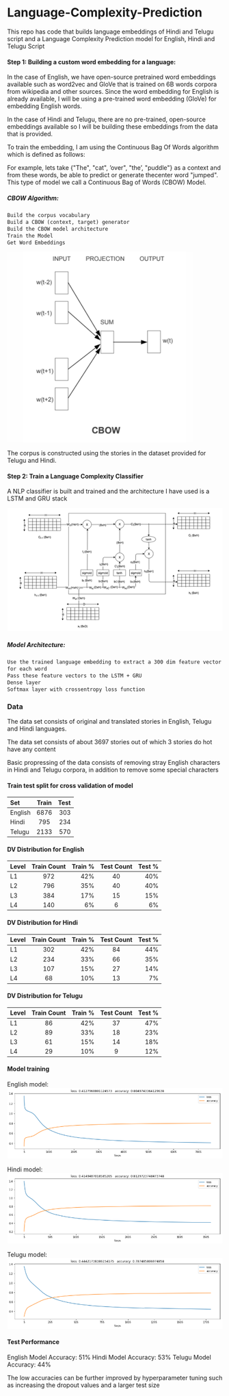 # Language-Complexity-Prediction
This repo has code that builds language embeddings of Hindi and Telugu script and a Language Complexity Prediction model for English, Hindi and Telugu Script

#### Step 1: Building a custom word embedding for a language:

In the case of English, we have open-source pretrained word embeddings available such as word2vec and GloVe that is trained on 6B words corpora from wikipedia and other sources. Since the word embedding for English is already available, I will be using a pre-trained word embedding (GloVe) for embedding English words.

In the case of Hindi and Telugu, there are no pre-trained, open-source embeddings available so I will be building these embeddings from the data that is provided.

To train the embedding, I am using the Continuous Bag Of Words algorithm which is defined as follows:

For example, lets take {"The", "cat", ’over", "the’, "puddle"} as a context and from these words, be able to predict or generate thecenter word "jumped". This type of model we call a Continuous Bag of Words (CBOW) Model.

##### CBOW Algorithm:

    Build the corpus vocabulary
    Build a CBOW (context, target) generator
    Build the CBOW model architecture
    Train the Model
    Get Word Embeddings 

![](https://github.com/karmatta/Language-Complexity-Prediction/blob/master/Misc_files/Screenshot%20from%202019-05-16%2016-50-58.png)

The corpus is constructed using the stories in the dataset provided for Telugu and Hindi.

#### Step 2: Train a Language Complexity Classifier

A NLP classifier is built and trained and the architecture I have used is a LSTM and GRU stack 

![](https://github.com/karmatta/Language-Complexity-Prediction/blob/master/Misc_files/LSTM_Dimensions.png)

##### Model Architecture:

    Use the trained language embedding to extract a 300 dim feature vector for each word
    Pass these feature vectors to the LSTM + GRU
    Dense layer 
    Softmax layer with crossentropy loss function

### Data

The data set consists of original and translated stories in English, Telugu and Hindi languages.

The data set consists of about 3697 stories out of which 3 stories do hot have any content

Basic propressing of the data consists of removing stray English characters in Hindi and Telugu corpora, in addition to remove some special characters

#### Train test split for cross validation of model

| Set  | Train  | Test |
| :------------ |:---------------:| -----:|
| English     | 6876 | 303 |
|Hindi      | 795         |   234 |
| Telugu | 2133     |    570 |

#### DV Distribution for English

| Level  | Train Count  | Train % | Test Count  | Test % |
| :------------ |:---------------:| -----:|:---------------:| -----:|
| L1     | 972| 42%  |40|40%|
|L2      | 796         |   35% |40|40%|
| L3 | 384     |    17% | 15 | 15%|
| L4| 140     |    6% | 6|6%|

#### DV Distribution for Hindi

| Level  | Train Count  | Train % |Test Count  | Test % |
| :------------ |:---------------:| -----:|:---------------:| -----:|
| L1     | 302| 42%  | 84| 44%|
|L2      | 234         |   33% | 66|35%|
| L3 | 107     |    15% | 27| 14%|
| L4| 68    |    10% |13| 7%|

#### DV Distribution for Telugu

| Level  | Train Count  | Train % | Test Count  | Test % |
| :------------ |:---------------:| -----:|:---------------:| -----:|
| L1     | 86| 42%  | 37| 47%|
|L2      | 89         |   33% | 18|23%|
| L3 | 61     |    15% | 14|18%|
| L4| 29    |    10% | 9| 12%|

#### Model  training

English model:
![](https://github.com/karmatta/Language-Complexity-Prediction/blob/master/Misc_files/English_lr.png)

Hindi model:
![](https://github.com/karmatta/Language-Complexity-Prediction/blob/master/Misc_files/Hindi_lr.png)

Telugu model:
![](https://github.com/karmatta/Language-Complexity-Prediction/blob/master/Misc_files/Telugu_lr.png)

#### Test Performance

English Model Accuracy: 51%
Hindi Model Accuracy: 53%
Telugu Model Accuracy: 44%

The low accuracies can be further improved by hyperparameter tuning such as increasing the dropout values and a larger test size
